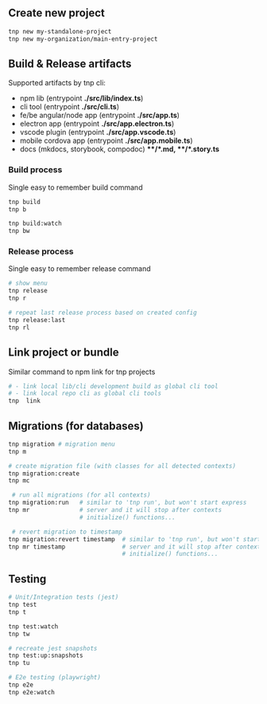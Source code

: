 ## Create new project
```bash
tnp new my-standalone-project
tnp new my-organization/main-entry-project
```

## Build & Release artifacts

Supported artifacts by tnp cli:

- npm lib (entrypoint **./src/lib/index.ts**)
- cli tool (entrypoint **./src/cli.ts**)
- fe/be angular/node app  (entrypoint **./src/app.ts**)
- electron app  (entrypoint **./src/app.electron.ts**)
- vscode plugin (entrypoint **./src/app.vscode.ts**)
- mobile cordova app (entrypoint **./src/app.mobile.ts**)
- docs (mkdocs, storybook, compodoc) **\*\*/\*.md, \*\*/\*.story.ts**


### Build process

Single easy to remember build command

```bash 
tnp build
tnp b

tnp build:watch
tnp bw
```

### Release process

Single easy to remember release command

```bash
# show menu
tnp release
tnp r

# repeat last release process based on created config
tnp release:last
tnp rl
```


## Link project or bundle
Similar command to npm link for tnp projects
```bash
# - link local lib/cli development build as global cli tool
# - link local repo cli as global cli tools
tnp  link
```

## Migrations (for databases)

```bash
tnp migration # migration menu
tnp m

# create migration file (with classes for all detected contexts)
tnp migration:create 
tnp mc

 # run all migrations (for all contexts)
tnp migration:run   # similar to 'tnp run', but won't start express
tnp mr              # server and it will stop after contexts
                    # initialize() functions...

 # revert migration to timestamp
tnp migration:revert timestamp  # similar to 'tnp run', but won't start express
tnp mr timestamp                # server and it will stop after contexts
                                # initialize() functions...
```

## Testing

```bash
# Unit/Integration tests (jest)
tnp test
tnp t

tnp test:watch
tnp tw

# recreate jest snapshots
tnp test:up:snapshots
tnp tu

# E2e testing (playwright)
tnp e2e
tnp e2e:watch
```
